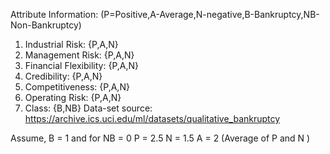 Attribute Information: (P=Positive,A-Average,N-negative,B-Bankruptcy,NB-Non-Bankruptcy) 

1. Industrial Risk: {P,A,N} 
2. Management Risk: {P,A,N} 
3. Financial Flexibility: {P,A,N} 
4. Credibility: {P,A,N} 
5. Competitiveness: {P,A,N} 
6. Operating Risk: {P,A,N} 
7. Class: {B,NB}
Data-set source: https://archive.ics.uci.edu/ml/datasets/qualitative_bankruptcy

Assume, B = 1 and for NB  = 0
        P = 2.5
        N = 1.5
        A = 2 (Average of P and N ) 
